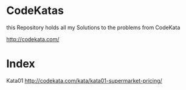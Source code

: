 # CodeKatas

this Repository holds all my Solutions to the problems from CodeKata 

http://codekata.com/

# Index

Kata01
http://codekata.com/kata/kata01-supermarket-pricing/
